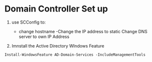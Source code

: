 # Domain Controller Set up

1. use SCConfig to:
    - change hostname
    -Change the IP address to static
    Change DNS server to own IP Address

2. Imnstall the Active Directory WIndows Feature

```Shell
Install-WindowsFeature AD-Domain-Services -IncludeManagementTools
```


